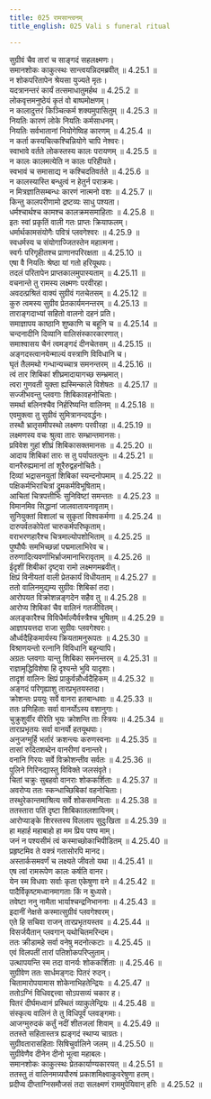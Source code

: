 ```yaml
---
title: 025 रामसान्त्वनम्
title_english: 025 Vali s funeral ritual

---
```

<div class="audioEmbed"  caption="श्रीराम-हरिसीताराममूर्ति-घनपाठिभ्यां वचनम्" src="https://archive.org/download/Ramayana-recitation-Sriram-harisItArAmamUrti-Ghanapaati-v2/Kanda_4/Kanda_4_KSK-025-Rama_Santvanam.mp3"></div>

  
सुग्रीवं चैव तारां च साङ्गदं सहलक्ष्मणः।  
समानशोकः काकुत्स्थः सान्त्वयन्निदमब्रवीत् ॥ 4.25.1 ॥   
न शोकपरितापेन श्रेयसा युज्यते मृतः।  
यदत्रानन्तरं कार्यं तत्समाधातुमर्हथ ॥ 4.25.2 ॥   
लोकवृत्तमनुष्ठेयं कृतं वो बाष्पमोक्षणम्।  
न कालादुत्तरं किञ्चित्कर्म शक्यमुपासितुम् ॥ 4.25.3 ॥   
नियतिः कारणं लोके नियतिः कर्मसाधनम्।  
नियतिः सर्वभातानां नियोगेष्विह कारणम् ॥ 4.25.4 ॥   
न कर्ता कस्यचित्कश्चिन्नियोगे चापि नेश्वरः।  
स्वाभावे वर्तते लोकस्तस्य कालः परायणम् ॥ 4.25.5 ॥   
न कालः कालमत्येति न कालः परिहीयते।  
स्वभावं च समासाद्य न कश्चिदतिवर्तते ॥ 4.25.6 ॥   
न कालस्यास्ति बन्धुत्वं न हेतुर्न पराक्रमः।  
न मित्रज्ञातिसम्बन्धः कारणं नात्मनो वशः ॥ 4.25.7 ॥   
किन्तु कालपरीणामो द्रष्टव्यः साधु पश्यता।  
धर्मश्चार्थश्च कामश्च कालक्रमसमाहिताः ॥ 4.25.8 ॥   
इतः स्वां प्रकृतिं वाली गतः प्राप्तः क्रियाफलम्।  
धर्मार्थकामसंयोगैः पवित्रं प्लवगेश्वरः ॥ 4.25.9 ॥   
स्वधर्मस्य च संयोगाज्जितस्तेन महात्मना।  
स्वर्गः परिगृहीतश्च प्राणानपरिरक्षता ॥ 4.25.10 ॥   
एषा वै नियतिः श्रेष्ठा यां गतो हरियूथपः।  
तदलं परितापेन प्राप्तकालमुपास्यताम् ॥ 4.25.11 ॥   
वचनान्ते तु रामस्य लक्ष्मणः परवीरहा।  
अवदत्प्रश्रितं वाक्यं सुग्रीवं गतचेतसम् ॥ 4.25.12 ॥   
कुरु त्वमस्य सुग्रीव प्रेतकार्यमनन्तरम् ॥ 4.25.13 ॥   
ताराङ्गदाभ्यां सहितो वालनो दहनं प्रति।  
समाज्ञापय काष्ठानि शुष्काणि च बहूनि च ॥ 4.25.14 ॥   
चन्दनादीनि दिव्यानि वालिसंस्कारकारणात्।  
समाश्वासय चैनं त्वमङ्गदं दीनचेतसम् ॥ 4.25.15 ॥   
अङ्गदस्त्वानयेन्माल्यं वस्त्राणि विविधानि च।  
घृतं तैलमथो गन्धान्यच्चात्र समनन्तरम् ॥ 4.25.16 ॥   
त्वं तार शिबिकां शीघ्रमादायागच्छ सम्भ्रमात्।  
त्वरा गुणवती युक्ता ह्यस्मिन्काले विशेषतः ॥ 4.25.17 ॥   
सज्जीभवन्तु प्लवगाः शिबिकावहनोचिताः।  
समर्था बलिनश्चैव निर्हरिष्यन्ति वालिनम् ॥ 4.25.18 ॥   
एवमुक्त्वा तु सुग्रीवं सुमित्रानन्दवर्द्धनः।  
तस्थौ भ्रातृसमीपस्थो लक्ष्मणः परवीरहा ॥ 4.25.19 ॥   
लक्ष्मणस्य वचः श्रुत्वा तारः सम्भ्रान्तमानसः।  
प्रविवेश गुहां शीघ्रं शिबिकासक्तमानसः ॥ 4.25.20 ॥   
आदाय शिबिकां तारः स तु पर्यापतत्पुनः ॥ 4.25.21 ॥   
वानरैरुह्यमानां तां शूरैरुद्वहनोचितैः।  
दिव्यां भद्रासनयुतां शिबिकां स्यन्दनोपमाम् ॥ 4.25.22 ॥   
पक्षिकर्मभिराचित्रां द्रुमकर्मविभूषिताम्।  
आचितां चित्रपत्तीभिः सुनिविष्टां समन्ततः ॥ 4.25.23 ॥   
विमानमिव सिद्धानां जालवातायनावृताम्।  
सुनियुक्तां विशालां च सुकृतां विश्वकर्मणा ॥ 4.25.24 ॥   
दारुपर्वतकोपेतां चारुकर्मपरिष्कृताम्।  
वराभरणहारैश्च चित्रमाल्योपशोभिताम् ॥ 4.25.25 ॥   
पुष्पौघैः समभिच्छन्नां पद्ममालाभिरेव च।  
तरुणादित्यवर्णाभिर्भ्राजमानाभिरावृताम् ॥ 4.25.26 ॥   
ईदृशीं शिबीकां दृष्ट्वा रामो लक्ष्मणमब्रवीत्।  
क्षिप्रं विनीयतां वाली प्रेतकार्यं विधीयताम् ॥ 4.25.27 ॥   
ततो वालिनमुद्यम्य सुग्रीवः शिबिकां तदा।  
आरोपयत विक्रोशन्नङ्गदेन सहैव तु ॥ 4.25.28 ॥   
आरोप्य शिबिकां चैव वालिनं गतजीवितम्।  
अलङ्कारैश्च विविधैर्माल्यैर्वस्त्रैश्च भूषितम् ॥ 4.25.29 ॥   
आज्ञापयत्तदा राजा सुग्रीवः प्लवगेश्वरः।  
और्ध्वदैहिकमार्यस्य क्रियतामनुरूपतः ॥ 4.25.30 ॥   
विश्राणयन्तो रत्नानि विविधानि बहून्यापि।  
अग्रतः प्लवगाः यान्तु शिबिका समनन्तरम् ॥ 4.25.31 ॥   
राज्ञामृद्धिविशेषा हि दृश्यन्ते भुवि यादृशाः।  
तादृशं वालिनः क्षिप्रं प्राकुर्वन्नौर्ध्वदैहिकम् ॥ 4.25.32 ॥   
अङ्गदं परिगृह्याशु तारप्रभृतयस्तदा।  
क्रोशन्तः प्रययुः सर्वे वानरा हतबान्धवाः ॥ 4.25.33 ॥   
ततः प्रणिहिताः सर्वा वानर्योऽस्य वशानुगाः।  
चुक्रुशुर्वीर वीरेति भूयः क्रोशन्ति ताः स्त्रियः ॥ 4.25.34 ॥   
ताराप्रभृतयः सर्वा वानर्यो हतयूथपाः।  
अनुजग्मुर्हि भर्तारं क्रशन्त्यः करुणस्वनाः ॥ 4.25.35 ॥   
तासां रुदितशब्देन वानरीणां वनान्तरे।  
वनानि गिरयः सर्वे विक्रोशन्तीव सर्वतः ॥ 4.25.36 ॥   
पुलिने गिरिनद्यास्तु विविक्ते जलसंवृते।  
चितां चक्रुः सुबहवो वानराः शोककर्शिताः ॥ 4.25.37 ॥   
अवरोप्य ततः स्कन्धाच्छिबिकां वहनोचिताः।  
तस्थुरेकान्तमाश्रित्य सर्वे शोकसमन्विताः ॥ 4.25.38 ॥   
ततस्तारा पतिं दृष्टा शिबिकातलशायिनम्।  
आरोप्याङ्के शिरस्तस्य विललाप सुदुःखिता ॥ 4.25.39 ॥   
हा महार्ह महाबाहो हा मम प्रिय पश्य माम्।  
जनं न पश्यसीमं त्वं कस्माच्छोकाभिपीडितम् ॥ 4.25.40 ॥   
प्रहृष्टमिव ते वक्त्रं गतासोरपि मानद।  
अस्तार्कसमवर्णं च लक्ष्यते जीवतो यथा ॥ 4.25.41 ॥   
एष त्वां रामरूपेण कालः कर्षति वानर।  
येन स्म विधवाः सर्वाः कृता एकेषुणा वने ॥ 4.25.42 ॥   
पादैर्विकृष्टमध्वानमागताः किं न बुध्यसे।  
तवेष्टा ननु नामैता भार्याश्चन्द्रनिभाननाः ॥ 4.25.43 ॥   
इदानीं नेक्षसे कस्मात्सुग्रीवं प्लवगेश्वरम्।  
एते हि सचिवा राजन् तारप्रभृतयस्तव ॥ 4.25.44 ॥   
विसर्जयैतान् प्लवगान् यथोचितमरिन्दम।  
ततः क्रीडामहे सर्वा वनेषु मदनोत्कटाः ॥ 4.25.45 ॥   
एवं विलपतीं तारां पतिशोकपरिप्लुताम्।  
उत्थापयन्ति स्म तदा वानर्यः शोककर्शिताः ॥ 4.25.46 ॥   
सुग्रीवेण ततः सार्धमङ्गदः पितरं रुदन्।  
चितामारोपयामास शोकेनाभिहतेन्द्रियः ॥ 4.25.47 ॥   
ततोऽग्निं विधिवद्दत्त्वा सोऽपसव्यं चकार ह।  
पितरं दीर्घमध्वानं प्रस्थितं व्याकुलेन्द्रियः ॥ 4.25.48 ॥   
संस्कृत्य वालिनं ते तु विधिपूर्वं प्लवङ्गमाः।  
आजग्मुरुदकं कर्तुं नदीं शीतजलां शिवाम् ॥ 4.25.49 ॥   
ततस्ते सहितास्तत्र ह्यङ्गदं स्थाप्य चाग्रतः।  
सुग्रीवतारासहिताः सिषिचुर्वालिने जलम् ॥ 4.25.50 ॥   
सुग्रीवेणैव दीनेन दीनो भूत्वा महाबलः।  
समानशोकः काकुत्स्थः प्रेतकार्याण्यकारयत् ॥ 4.25.51 ॥   
ततस्तु तं वालिनमग्र्यपौरुषं प्रकाशमिक्ष्वाकुवरेषुणा हतम्।  
प्रदीप्य दीप्ताग्निसमौजसं तदा सलक्ष्मणं राममुपेयिवान् हरिः ॥ 4.25.52 ॥   
